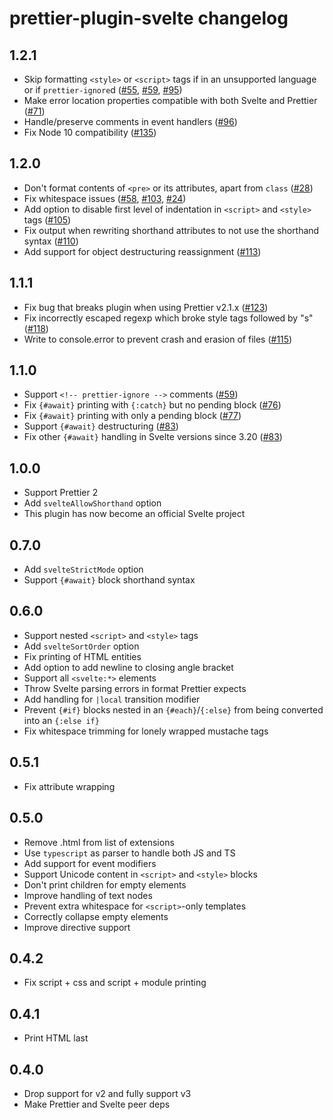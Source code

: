 # prettier-plugin-svelte changelog

## 1.2.1

* Skip formatting `<style>` or `<script>` tags if in an unsupported language or if `prettier-ignore`d ([#55](https://github.com/sveltejs/prettier-plugin-svelte/issues/55), [#59](https://github.com/sveltejs/prettier-plugin-svelte/issues/59), [#95](https://github.com/sveltejs/prettier-plugin-svelte/issues/95))
* Make error location properties compatible with both Svelte and Prettier ([#71](https://github.com/sveltejs/prettier-plugin-svelte/issues/71))
* Handle/preserve comments in event handlers ([#96](https://github.com/sveltejs/prettier-plugin-svelte/issues/96))
* Fix Node 10 compatibility ([#135](https://github.com/sveltejs/prettier-plugin-svelte/issues/135))

## 1.2.0

* Don't format contents of `<pre>` or its attributes, apart from `class` ([#28](https://github.com/sveltejs/prettier-plugin-svelte/issues/28))
* Fix whitespace issues ([#58](https://github.com/sveltejs/prettier-plugin-svelte/issues/58), [#103](https://github.com/sveltejs/prettier-plugin-svelte/issues/103), [#24](https://github.com/sveltejs/prettier-plugin-svelte/issues/24))
* Add option to disable first level of indentation in `<script>` and `<style>` tags ([#105](https://github.com/sveltejs/prettier-plugin-svelte/issues/105))
* Fix output when rewriting shorthand attributes to not use the shorthand syntax ([#110](https://github.com/sveltejs/prettier-plugin-svelte/issues/110))
* Add support for object destructuring reassignment ([#113](https://github.com/sveltejs/prettier-plugin-svelte/issues/113))

## 1.1.1

* Fix bug that breaks plugin when using Prettier v2.1.x ([#123](https://github.com/sveltejs/prettier-plugin-svelte/issues/123))
* Fix incorrectly escaped regexp which broke style tags followed by "s" ([#118](https://github.com/sveltejs/prettier-plugin-svelte/issues/118))
* Write to console.error to prevent crash and erasion of files ([#115](https://github.com/sveltejs/prettier-plugin-svelte/issues/115))

## 1.1.0

* Support `<!-- prettier-ignore -->` comments ([#59](https://github.com/sveltejs/prettier-plugin-svelte/issues/59))
* Fix `{#await}` printing with `{:catch}` but no pending block ([#76](https://github.com/sveltejs/prettier-plugin-svelte/pull/76))
* Fix `{#await}` printing with only a pending block ([#77](https://github.com/sveltejs/prettier-plugin-svelte/pull/77))
* Support `{#await}` destructuring ([#83](https://github.com/sveltejs/prettier-plugin-svelte/pull/83))
* Fix other `{#await}` handling in Svelte versions since 3.20 ([#83](https://github.com/sveltejs/prettier-plugin-svelte/pull/83))

## 1.0.0

* Support Prettier 2
* Add `svelteAllowShorthand` option
* This plugin has now become an official Svelte project

## 0.7.0

* Add `svelteStrictMode` option
* Support `{#await}` block shorthand syntax

## 0.6.0

* Support nested `<script>` and `<style>` tags
* Add `svelteSortOrder` option
* Fix printing of HTML entities
* Add option to add newline to closing angle bracket
* Support all `<svelte:*>` elements
* Throw Svelte parsing errors in format Prettier expects
* Add handling for `|local` transition modifier
* Prevent `{#if}` blocks nested in an `{#each}`/`{:else}` from being converted into an `{:else if}`
* Fix whitespace trimming for lonely wrapped mustache tags

## 0.5.1

* Fix attribute wrapping

## 0.5.0

* Remove .html from list of extensions
* Use `typescript` as parser to handle both JS and TS
* Add support for event modifiers
* Support Unicode content in `<script>` and `<style>` blocks
* Don't print children for empty elements
* Improve handling of text nodes
* Prevent extra whitespace for `<script>`-only templates
* Correctly collapse empty elements
* Improve directive support

## 0.4.2

* Fix script + css and script + module printing

## 0.4.1

* Print HTML last

## 0.4.0

* Drop support for v2 and fully support v3
* Make Prettier and Svelte peer deps
